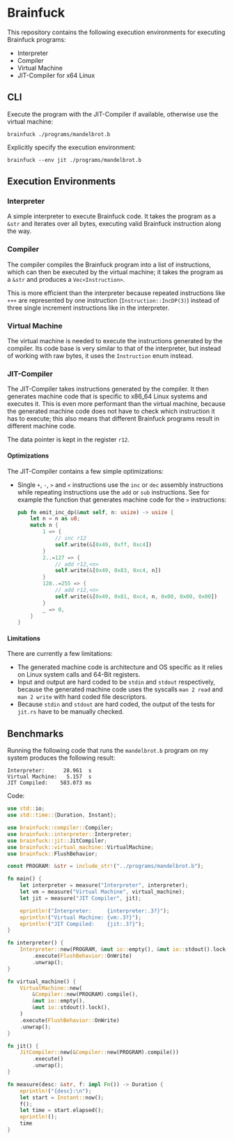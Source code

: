 # Brainfuck

This repository contains the following execution environments for executing
Brainfuck programs:

- Interpreter
- Compiler
- Virtual Machine
- JIT-Compiler for x64 Linux

## CLI

Execute the program with the JIT-Compiler if available, otherwise use the
virtual machine:

```
brainfuck ./programs/mandelbrot.b
```

Explicitly specify the execution environment:

```
brainfuck --env jit ./programs/mandelbrot.b
```

## Execution Environments

### Interpreter

A simple interpreter to execute Brainfuck code. It takes the program as a `&str`
and iterates over all bytes, executing valid Brainfuck instruction along the
way.

### Compiler

The compiler compiles the Brainfuck program into a list of instructions, which
can then be executed by the virtual machine; it takes the program as a `&str`
and produces a `Vec<Instruction>`.

This is more efficient than the interpreter because repeated instructions like
`+++` are represented by one instruction (`Instruction::IncDP(3)`) instead of
three single increment instructions like in the interpreter.

### Virtual Machine

The virtual machine is needed to execute the instructions generated by the
compiler. Its code base is very similar to that of the interpreter, but instead
of working with raw bytes, it uses the `Instruction` enum instead.

### JIT-Compiler

The JIT-Compiler takes instructions generated by the compiler. It then generates
machine code that is specific to x86_64 Linux systems and executes it. This is
even more performant than the virtual machine, because the generated machine
code does not have to check which instruction it has to execute; this also means
that different Brainfuck programs result in different machine code.

The data pointer is kept in the register `r12`.

#### Optimizations

The JIT-Compiler contains a few simple optimizations:

- Single `+`, `-`, `>` and `<` instructions use the `inc` or `dec` assembly
  instructions while repeating instructions use the `add` or `sub` instructions.
  See for example the function that generates machine code for the `>`
  instructions:
  ```rust
  pub fn emit_inc_dp(&mut self, n: usize) -> usize {
      let n = n as u8;
      match n {
          1 => {
              // inc r12
              self.write(&[0x49, 0xff, 0xc4])
          }
          2..=127 => {
              // add r12,<n>
              self.write(&[0x49, 0x83, 0xc4, n])
          }
          128..=255 => {
              // add r12,<n>
              self.write(&[0x49, 0x81, 0xc4, n, 0x00, 0x00, 0x00])
          }
          _ => 0,
      }
  }
  ```

#### Limitations

There are currently a few limitations:

- The generated machine code is architecture and OS specific as it relies on
  Linux system calls and 64-Bit registers.
- Input and output are hard coded to be `stdin` and `stdout` respectively,
  because the generated machine code uses the syscalls `man 2 read` and
  `man 2 write` with hard coded file descriptors.
- Because `stdin` and `stdout` are hard coded, the output of the tests for
  `jit.rs` have to be manually checked.

## Benchmarks

Running the following code that runs the `mandelbrot.b` program on my system
produces the following result:

```
Interpreter:      28.961  s
Virtual Machine:   5.157  s
JIT Compiled:    583.073 ms
```

Code:

```rust
use std::io;
use std::time::{Duration, Instant};

use brainfuck::compiler::Compiler;
use brainfuck::interpreter::Interpreter;
use brainfuck::jit::JitCompiler;
use brainfuck::virtual_machine::VirtualMachine;
use brainfuck::FlushBehavior;

const PROGRAM: &str = include_str!("../programs/mandelbrot.b");

fn main() {
    let interpreter = measure("Interpreter", interpreter);
    let vm = measure("Virtual Machine", virtual_machine);
    let jit = measure("JIT Compiler", jit);

    eprintln!("Interpreter:     {interpreter:.3?}");
    eprintln!("Virtual Machine: {vm:.3?}");
    eprintln!("JIT Compiled:    {jit:.3?}");
}

fn interpreter() {
    Interpreter::new(PROGRAM, &mut io::empty(), &mut io::stdout().lock())
        .execute(FlushBehavior::OnWrite)
        .unwrap();
}

fn virtual_machine() {
    VirtualMachine::new(
        &Compiler::new(PROGRAM).compile(),
        &mut io::empty(),
        &mut io::stdout().lock(),
    )
    .execute(FlushBehavior::OnWrite)
    .unwrap();
}

fn jit() {
    JitCompiler::new(&Compiler::new(PROGRAM).compile())
        .execute()
        .unwrap();
}

fn measure(desc: &str, f: impl Fn()) -> Duration {
    eprintln!("{desc}:\n");
    let start = Instant::now();
    f();
    let time = start.elapsed();
    eprintln!();
    time
}
```
